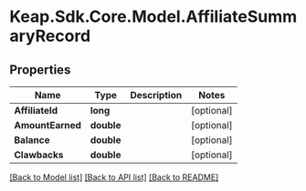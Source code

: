 # Keap.Sdk.Core.Model.AffiliateSummaryRecord

## Properties

Name | Type | Description | Notes
------------ | ------------- | ------------- | -------------
**AffiliateId** | **long** |  | [optional] 
**AmountEarned** | **double** |  | [optional] 
**Balance** | **double** |  | [optional] 
**Clawbacks** | **double** |  | [optional] 

[[Back to Model list]](../README.md#documentation-for-models) [[Back to API list]](../README.md#documentation-for-api-endpoints) [[Back to README]](../README.md)


